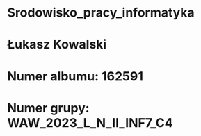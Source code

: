 # Srodowisko_pracy_informatyka
# Łukasz Kowalski
# Numer albumu: 162591
# Numer grupy: WAW_2023_L_N_II_INF7_C4


